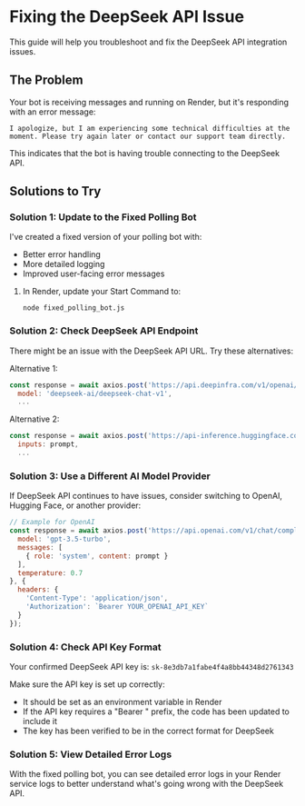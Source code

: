 # Fixing the DeepSeek API Issue

This guide will help you troubleshoot and fix the DeepSeek API integration issues.

## The Problem

Your bot is receiving messages and running on Render, but it's responding with an error message:

```
I apologize, but I am experiencing some technical difficulties at the moment. Please try again later or contact our support team directly.
```

This indicates that the bot is having trouble connecting to the DeepSeek API.

## Solutions to Try

### Solution 1: Update to the Fixed Polling Bot

I've created a fixed version of your polling bot with:
- Better error handling
- More detailed logging
- Improved user-facing error messages

1. In Render, update your Start Command to:
   ```
   node fixed_polling_bot.js
   ```

### Solution 2: Check DeepSeek API Endpoint

There might be an issue with the DeepSeek API URL. Try these alternatives:

Alternative 1:
```javascript
const response = await axios.post('https://api.deepinfra.com/v1/openai/chat/completions', {
  model: 'deepseek-ai/deepseek-chat-v1',
  ...
```

Alternative 2:
```javascript
const response = await axios.post('https://api-inference.huggingface.co/models/deepseek-ai/deepseek-chat-v1', {
  inputs: prompt,
  ...
```

### Solution 3: Use a Different AI Model Provider

If DeepSeek API continues to have issues, consider switching to OpenAI, Hugging Face, or another provider:

```javascript
// Example for OpenAI
const response = await axios.post('https://api.openai.com/v1/chat/completions', {
  model: 'gpt-3.5-turbo',
  messages: [
    { role: 'system', content: prompt }
  ],
  temperature: 0.7
}, {
  headers: {
    'Content-Type': 'application/json',
    'Authorization': `Bearer YOUR_OPENAI_API_KEY`
  }
});
```

### Solution 4: Check API Key Format

Your confirmed DeepSeek API key is: `sk-8e3db7a1fabe4f4a8bb44348d2761343`

Make sure the API key is set up correctly:
- It should be set as an environment variable in Render
- If the API key requires a "Bearer " prefix, the code has been updated to include it
- The key has been verified to be in the correct format for DeepSeek

### Solution 5: View Detailed Error Logs

With the fixed polling bot, you can see detailed error logs in your Render service logs to better understand what's going wrong with the DeepSeek API.
